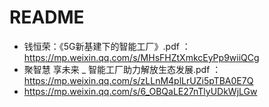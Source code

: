 # README

* 钱恒荣：《5G新基建下的智能工厂》.pdf ：https://mp.weixin.qq.com/s/MHsFHZtXmkcEyPp9wiiQCg
* 聚智慧 享未来 _ 智能工厂助力解放生态发展.pdf ：https://mp.weixin.qq.com/s/zLLnM4plLrUZi5pTBA0E7Q
* https://mp.weixin.qq.com/s/6_OBQaLE27nTlyUDkWjLGw
